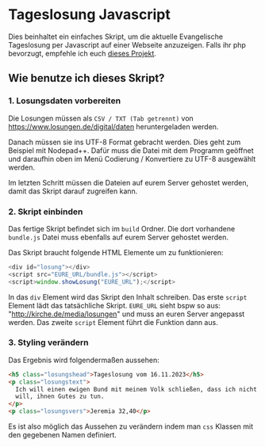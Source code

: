 # Tageslosung Javascript

Dies beinhaltet ein einfaches Skript, um die aktuelle Evangelische Tageslosung per Javascript auf einer Webseite anzuzeigen. Falls ihr php bevorzugt, empfehle ich euch [dieses Projekt](http://www.combib.de/losungphp/).

## Wie benutze ich dieses Skript?

### 1. Losungsdaten vorbereiten

Die Losungen müssen als `CSV / TXT (Tab getrennt)` von https://www.losungen.de/digital/daten heruntergeladen werden.

Danach müssen sie ins UTF-8 Format gebracht werden. Dies geht zum Beispiel mit Nodepad++. Dafür muss die Datei mit dem Programm geöffnet und daraufhin oben im Menü Codierung / Konvertiere zu UTF-8 ausgewählt werden.

Im letzten Schritt müssen die Dateien auf eurem Server gehostet werden, damit das Skript darauf zugreifen kann.

### 2. Skript einbinden

Das fertige Skript befindet sich im `build` Ordner. Die dort vorhandene `bundle.js` Datei muss ebenfalls auf eurem Server gehostet werden.

Das Skript braucht folgende HTML Elemente um zu funktionieren:

```js
<div id="losung"></div>
<script src="EURE_URL/bundle.js"></script>
<script>window.showLosung("EURE_URL");</script>
```

In das `div` Element wird das Skript den Inhalt schreiben. Das erste `script` Element lädt das tatsächliche Skript. `EURE_URL` sieht bspw so aus: "http://kirche.de/media/losungen" und muss an euren Server angepasst werden. Das zweite `script` Element führt die Funktion dann aus.

### 3. Styling verändern

Das Ergebnis wird folgendermaßen aussehen:

```html
<h5 class="losungshead">Tageslosung vom 16.11.2023</h5>
<p class="losungstext">
  Ich will einen ewigen Bund mit meinem Volk schließen, dass ich nicht ablassen
  will, ihnen Gutes zu tun.
</p>
<p class="losungsvers">Jeremia 32,40</p>
```

Es ist also möglich das Aussehen zu verändern indem man `css` Klassen mit den gegebenen Namen definiert.
